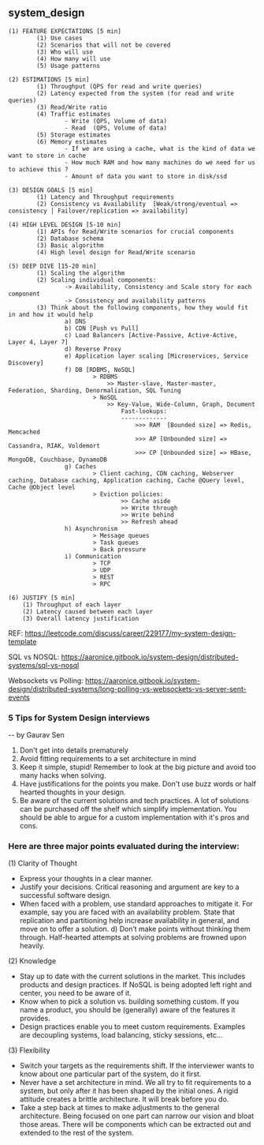 ## system_design

```
(1) FEATURE EXPECTATIONS [5 min]
        (1) Use cases
        (2) Scenarios that will not be covered
        (3) Who will use
        (4) How many will use
        (5) Usage patterns

(2) ESTIMATIONS [5 min]
        (1) Throughput (QPS for read and write queries)
        (2) Latency expected from the system (for read and write queries)
        (3) Read/Write ratio
        (4) Traffic estimates
                - Write (QPS, Volume of data)
                - Read  (QPS, Volume of data)
        (5) Storage estimates
        (6) Memory estimates
                - If we are using a cache, what is the kind of data we want to store in cache
                - How much RAM and how many machines do we need for us to achieve this ?
                - Amount of data you want to store in disk/ssd

(3) DESIGN GOALS [5 min]
        (1) Latency and Throughput requirements
        (2) Consistency vs Availability  [Weak/strong/eventual => consistency | Failover/replication => availability]

(4) HIGH LEVEL DESIGN [5-10 min]
        (1) APIs for Read/Write scenarios for crucial components
        (2) Database schema
        (3) Basic algorithm
        (4) High level design for Read/Write scenario

(5) DEEP DIVE [15-20 min]
        (1) Scaling the algorithm
        (2) Scaling individual components: 
                -> Availability, Consistency and Scale story for each component
                -> Consistency and availability patterns
        (3) Think about the following components, how they would fit in and how it would help
                a) DNS
                b) CDN [Push vs Pull]
                c) Load Balancers [Active-Passive, Active-Active, Layer 4, Layer 7]
                d) Reverse Proxy
                e) Application layer scaling [Microservices, Service Discovery]
                f) DB [RDBMS, NoSQL]
                        > RDBMS 
                            >> Master-slave, Master-master, Federation, Sharding, Denormalization, SQL Tuning
                        > NoSQL
                            >> Key-Value, Wide-Column, Graph, Document
                                Fast-lookups:
                                -------------
                                    >>> RAM  [Bounded size] => Redis, Memcached
                                    >>> AP [Unbounded size] => Cassandra, RIAK, Voldemort
                                    >>> CP [Unbounded size] => HBase, MongoDB, Couchbase, DynamoDB
                g) Caches
                        > Client caching, CDN caching, Webserver caching, Database caching, Application caching, Cache @Query level, Cache @Object level
                        > Eviction policies:
                                >> Cache aside
                                >> Write through
                                >> Write behind
                                >> Refresh ahead
                h) Asynchronism
                        > Message queues
                        > Task queues
                        > Back pressure
                i) Communication
                        > TCP
                        > UDP
                        > REST
                        > RPC

(6) JUSTIFY [5 min]
	(1) Throughput of each layer
	(2) Latency caused between each layer
	(3) Overall latency justification
```  
  
REF: https://leetcode.com/discuss/career/229177/my-system-design-template

SQL vs NOSQL: https://aaronice.gitbook.io/system-design/distributed-systems/sql-vs-nosql

Websockets vs Polling: https://aaronice.gitbook.io/system-design/distributed-systems/long-polling-vs-websockets-vs-server-sent-events


### 5 Tips for System Design interviews
-- by Gaurav Sen
1) Don't get into details prematurely
2) Avoid fitting requirements to a set architecture in mind
3) Keep it simple, stupid! Remember to look at the big picture and avoid too many hacks when solving.
4) Have justifications for the points you make. Don't use buzz words or half hearted thoughts in your design.
5) Be aware of the current solutions and tech practices. A lot of solutions can be purchased off the shelf which simplify implementation. You should be able to argue for a custom implementation with it's pros and cons.


### Here are three major points evaluated during the interview:
(1) Clarity of Thought
  * Express your thoughts in a clear manner.
  * Justify your decisions. Critical reasoning and argument are key to a successful software design.
  * When faced with a problem, use standard approaches to mitigate it. For example, say you are faced with an availability problem. State that replication and partitioning help increase availability in general, and move on to offer a solution. d) Don’t make points without thinking them through. Half-hearted attempts at solving problems are frowned upon heavily.
  
(2) Knowledge
  * Stay up to date with the current solutions in the market. This includes products and design practices. If NoSQL is being adopted left right and center, you need to be aware of it.
  * Know when to pick a solution vs. building something custom. If you name a product, you should be (generally) aware of the features it provides.
  * Design practices enable you to meet custom requirements. Examples are decoupling systems, load balancing, sticky sessions, etc…
  
(3) Flexibility
  * Switch your targets as the requirements shift. If the interviewer wants to know about one particular part of the system, do it first.
  * Never have a set architecture in mind. We all try to fit requirements to a system, but only after it has been shaped by the initial ones. A rigid attitude creates a brittle architecture. It will break before you do.
  * Take a step back at times to make adjustments to the general architecture. Being focused on one part can narrow our vision and bloat those areas. There will be components which can be extracted out and extended to the rest of the system.
